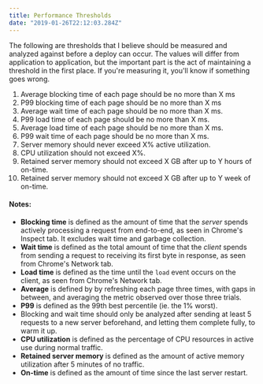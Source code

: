 ```yaml
---
title: Performance Thresholds
date: "2019-01-26T22:12:03.284Z"
---
```


The following are thresholds that I believe should be measured and analyzed against before a deploy can occur. The values will differ from application to application, but the important part is the act of maintaining a threshold in the first place. If you're measuring it, you'll know if something goes wrong.

1. Average blocking time of each page should be no more than X ms
2. P99 blocking time of each page should be no more than X ms
3. Average wait time of each page should be no more than X ms.
4. P99 load time of each page should be no more than X ms.
5. Average load time of each page should be no more than X ms.
6. P99 wait time of each page should be no more than X ms.
7. Server memory should never exceed X% active utilization.
8. CPU utilization should not exceed X%.
9. Retained server memory should not exceed X GB after up to Y hours of on-time.
10. Retained server memory should not exceed X GB after up to Y week of on-time.

#### Notes:

- **Blocking time** is defined as the amount of time that the _server_ spends actively processing a request from end-to-end, as seen in Chrome's Inspect tab. It excludes wait time and garbage collection.
- **Wait time** is defined as the total amount of time that the _client_ spends from sending a request to receiving its first byte in response, as seen from Chrome's Network tab.
- **Load time** is defined as the time until the `load` event occurs on the client, as seen from Chrome's Network tab.
- **Average** is defined by by refreshing each page three times, with gaps in between, and averaging the metric observed over those three trials.
- **P99** is defined as the 99th best percentile (ie. the 1% worst).
- Blocking and wait time should only be analyzed after sending at least 5 requests to a new server beforehand, and letting them complete fully, to warm it up.
- **CPU utilization** is defined as the percentage of CPU resources in active use during normal traffic.
- **Retained server memory** is defined as the amount of active memory utilization after 5 minutes of no traffic.
- **On-time** is defined as the amount of time since the last server restart.
